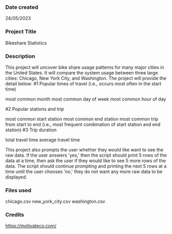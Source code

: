 ### Date created
24/05/2023
### Project Title
Bikeshare Statistics

### Description
This project will uncover bike share usage patterns for many major cities in the United States. It will compare the system usage between three large cities: Chicago, New York City, and Washington. The project will provide the detail below:
#1 Popular times of travel (i.e., occurs most often in the start time)

most common month
most common day of week
most common hour of day

#2 Popular stations and trip

most common start station
most common end station
most common trip from start to end (i.e., most frequent combination of start station and end station)
#3 Trip duration

total travel time
average travel time


This project also prompts the user whether they would like want to see the raw data. If the user answers 'yes,' then the script should print 5 rows of the data at a time, then ask the user if they would like to see 5 more rows of the data. The script should continue prompting and printing the next 5 rows at a time until the user chooses 'no,' they do not want any more raw data to be displayed.

### Files used
chicago.csv
new_york_city.csv
washington.csv
### Credits
https://motivateco.com/


